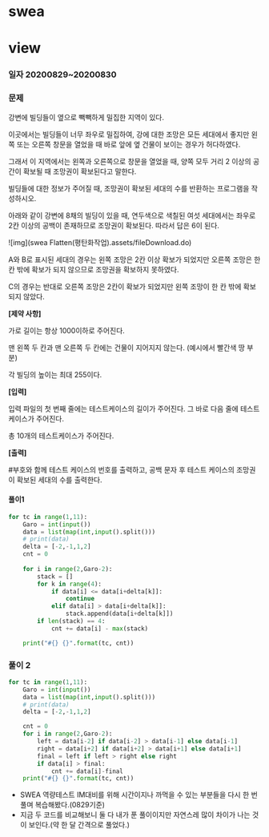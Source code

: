 # swea

# view

### 일자 20200829~20200830

### 문제

강변에 빌딩들이 옆으로 빽빽하게 밀집한 지역이 있다.

이곳에서는 빌딩들이 너무 좌우로 밀집하여, 강에 대한 조망은 모든 세대에서 좋지만 왼쪽 또는 오른쪽 창문을 열었을 때 바로 앞에 옆 건물이 보이는 경우가 허다하였다.

그래서 이 지역에서는 왼쪽과 오른쪽으로 창문을 열었을 때, 양쪽 모두 거리 2 이상의 공간이 확보될 때 조망권이 확보된다고 말한다.

빌딩들에 대한 정보가 주어질 때, 조망권이 확보된 세대의 수를 반환하는 프로그램을 작성하시오.
 
아래와 같이 강변에 8채의 빌딩이 있을 때, 연두색으로 색칠된 여섯 세대에서는 좌우로 2칸 이상의 공백이 존재하므로 조망권이 확보된다. 따라서 답은 6이 된다.

![img](swea Flatten(평탄화작업).assets/fileDownload.do)


A와 B로 표시된 세대의 경우는 왼쪽 조망은 2칸 이상 확보가 되었지만 오른쪽 조망은 한 칸 밖에 확보가 되지 않으므로 조망권을 확보하지 못하였다.

C의 경우는 반대로 오른쪽 조망은 2칸이 확보가 되었지만 왼쪽 조망이 한 칸 밖에 확보되지 않았다.
 
**[제약 사항]**

가로 길이는 항상 1000이하로 주어진다.

맨 왼쪽 두 칸과 맨 오른쪽 두 칸에는 건물이 지어지지 않는다. (예시에서 빨간색 땅 부분)

각 빌딩의 높이는 최대 255이다.
 
**[입력]**

입력 파일의 첫 번째 줄에는 테스트케이스의 길이가 주어진다. 그 바로 다음 줄에 테스트 케이스가 주어진다.

총 10개의 테스트케이스가 주어진다.
 
**[출력]**

\#부호와 함께 테스트 케이스의 번호를 출력하고, 공백 문자 후 테스트 케이스의 조망권이 확보된 세대의 수를 출력한다.

#### 풀이1

```python
for tc in range(1,11):
    Garo = int(input())
    data = list(map(int,input().split()))
    # print(data)
    delta = [-2,-1,1,2]
    cnt = 0
    
    for i in range(2,Garo-2):
        stack = []
        for k in range(4):
            if data[i] <= data[i+delta[k]]:
                continue
            elif data[i] > data[i+delta[k]]:
                stack.append(data[i+delta[k]])
        if len(stack) == 4:
            cnt += data[i] - max(stack)

    print("#{} {}".format(tc, cnt))
```

### 풀이 2

```python
for tc in range(1,11):
    Garo = int(input())
    data = list(map(int,input().split()))
    # print(data)
    delta = [-2,-1,1,2]

    cnt = 0
    for i in range(2,Garo-2):
        left = data[i-2] if data[i-2] > data[i-1] else data[i-1]
        right = data[i+2] if data[i+2] > data[i+1] else data[i+1]
        final = left if left > right else right
        if data[i] > final:
            cnt += data[i]-final
    print("#{} {}".format(tc, cnt))
```

- SWEA 역량테스트 IM대비를 위해 시간이지나 까먹을 수 있는 부분들을  다시 한 번 풀며 복습해봤다.(0829기준)
- 지금 두 코드를 비교해보니 둘 다 내가 푼 풀이이지만 자연스레 많이 차이가 나는 것이 보인다.(약 한 달 간격으로 풀었다.)